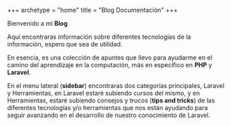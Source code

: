 +++
archetype = "home"
title = "Blog Documentación"
+++

Bienvenido a mi **Blog**

Aquí encontraras información sobre diferentes tecnologías de la información, espero que sea de utilidad.

En esencia, es una colección de apuntes que llevo para ayudarme en el camino del aprendizaje en la computación, más en específico en **PHP** y **Laravel**.

En el menu lateral (**sidebar**) encontraras dos categorías principales, Laravel y Herramientas, en Laravel estaré subiendo cursos del mismo, y en Herramientas, estaré subiendo consejos y trucos (**tips and tricks**) de las diferentes tecnologías y/o herramientas que nos están ayudando para seguir avanzando en el desarrollo de nuestro conocimiento de Laravel.

